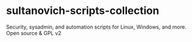 # sultanovich-scripts-collection
Security, sysadmin, and automation scripts for Linux, Windows, and more. Open source &amp; GPL v2
